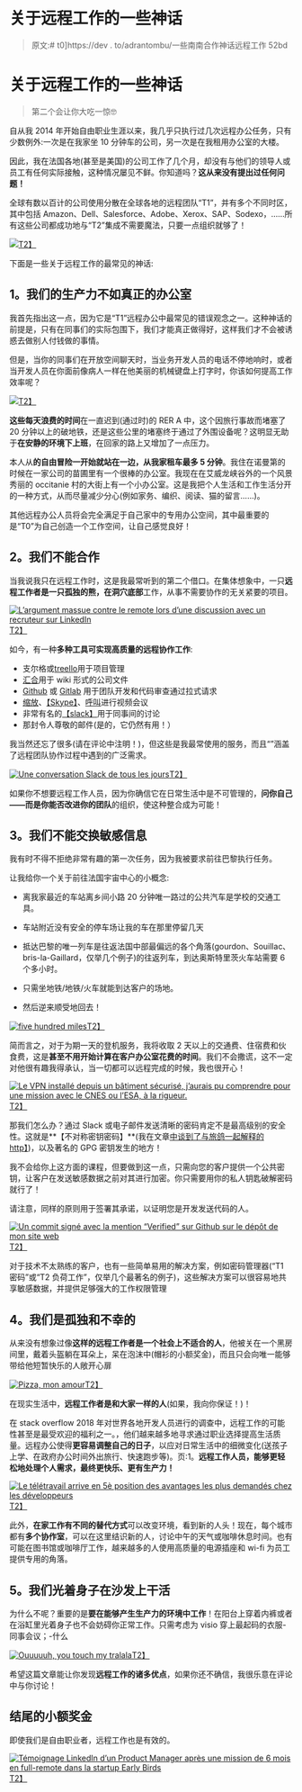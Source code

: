 # 关于远程工作的一些神话

> 原文:# t0]https://dev . to/adrantombu/一些南南合作神话远程工作 52bd

# 关于远程工作的一些神话

> 第二个会让你大吃一惊🤓

自从我 2014 年开始自由职业生涯以来，我几乎只执行过几次远程办公任务，只有少数例外:一次是在我家坐 10 分钟车的公司，另一次是在我租用办公室的大楼。

因此，我在法国各地(甚至是美国)的公司工作了几个月，却没有与他们的领导人或员工有任何实际接触，这种情况屡见不鲜。你知道吗？**这从来没有提出过任何问题！**

全球有数以百计的公司使用分散在全球各地的远程团队“T1”，并有多个不同时区，其中包括 Amazon、Dell、Salesforce、Adobe、Xerox、SAP、Sodexo，……所有这些公司都成功地与“T2”集成不需要魔法，只要一点组织就够了！

[![](img/a0db55ad8e3cac9f20c26e3395ac1b0a.png)T2】](https://res.cloudinary.com/practicaldev/image/fetch/s--JG2J1QIP--/c_limit%2Cf_auto%2Cfl_progressive%2Cq_66%2Cw_880/https://blog.otso.img/2018-10-17-quelques-mythes-sur-le-travail-en-remote/rangement-magique.gif)

下面是一些关于远程工作的最常见的神话:

## 1。我们的生产力不如真正的办公室

我首先指出这一点，因为它是“T1”远程办公中最常见的错误观念之一。这种神话的前提是，只有在同事们的实际包围下，我们才能真正做得好，这样我们才不会被诱惑去做别人付钱做的事情。

但是，当你的同事们在开放空间聊天时，当业务开发人员的电话不停地响时，或者当开发人员在你面前像病人一样在他美丽的机械键盘上打字时，你该如何提高工作效率呢？

[![](img/661f9e3ce5cc7dc525a2aad64ed61e86.png)T2】](https://res.cloudinary.com/practicaldev/image/fetch/s--bHW-E1yQ--/c_limit%2Cf_auto%2Cfl_progressive%2Cq_66%2Cw_880/https://blog.otso.img/2018-10-17-quelques-mythes-sur-le-travail-en-remote/taper-clavier-violent.gif)

**这些每天浪费的时间**在一直迟到(通过时)的 RER A 中，这个因旅行事故而堵塞了 20 分钟以上的破地铁，还是这些公里的堵塞终于通过了外围设备呢？这明显无助于**在安静的环境下上班**，在回家的路上又增加了一点压力。

本人从**的自由冒险一开始就站在一边，从我家租车最多 5 分钟**。我住在诺曼第的时候在一家公司的苗圃里有一个很棒的办公室。我现在在艾威龙峡谷外的一个风景秀丽的 occitanie 村的大街上有一个小办公室。这是我把个人生活和工作生活分开的一种方式，从而尽量减少分心(例如家务、编织、阅读、猫的留言……)。

其他远程办公人员将会完全满足于自己家中的专用办公空间，其中最重要的是“T0”为自己创造一个工作空间，让自己感觉良好！

## 2。我们不能合作

当我说我只在远程工作时，这是我最常听到的第二个借口。在集体想象中，一只**远程工作者是一只孤独的熊，在洞穴底部**工作，从事不需要协作的无关紧要的项目。

[![L’argument massue contre le remote lors d’une discussion avec un recruteur sur LinkedIn](img/50b57f0f0d2ac7ac8e763bb98c43119e.png)T2】](https://res.cloudinary.com/practicaldev/image/fetch/s--EgjXRckD--/c_limit%2Cf_auto%2Cfl_progressive%2Cq_auto%2Cw_880/https://blog.otso.img/2018-10-17-quelques-mythes-sur-le-travail-en-remote/linkedin-pas-de-remote.png)

如今，有一种**多种工具可实现高质量的远程协作工作**:

*   支尔格或[treello](https://trello.com/)用于项目管理
*   [汇合](https://www.atlassian.com/software/confluence)用于 wiki 形式的公司文件
*   [Github](https://github.com/) 或 [Gitlab](https://about.gitlab.com/) 用于团队开发和代码审查通过拉式请求
*   [缩放](https://zoom.us/)、[【Skype】](https://www.skype.com/en/)、[呼叫](https://appear.in/)进行视频会议
*   非常有名的[【slack】](https://slack.com/intl/fr-fr/)用于同事间的讨论
*   那封令人尊敬的邮件(是的，它仍然有用！）

我当然还忘了很多(请在评论中注明！)，但这些是我最常使用的服务，而且“”涵盖了远程团队协作过程中遇到的广泛需求。

[![Une conversation Slack de tous les jours](img/1fe1ae81e8de159289a2d1f54b29cfe8.png)T2】](https://res.cloudinary.com/practicaldev/image/fetch/s--yKL607yI--/c_limit%2Cf_auto%2Cfl_progressive%2Cq_auto%2Cw_880/https://blog.otso.img/2018-10-17-quelques-mythes-sur-le-travail-en-remote/conversation-slack.png)

如果你不想要远程工作人员，因为你确信它在日常生活中是不可管理的，**问你自己——而是你能否改进你的团队**的组织，使这种整合成为可能！

## 3。我们不能交换敏感信息

我有时不得不拒绝非常有趣的第一次任务，因为我被要求前往巴黎执行任务。

让我给你一个关于前往法国宇宙中心的小概念:

*   离我家最近的车站离乡间小路 20 分钟唯一路过的公共汽车是学校的交通工具。

*   车站附近没有安全的停车场让我的车在那里停留几天

*   抵达巴黎的唯一列车是往返法国中部最偏远的各个角落(gourdon、Souillac、bris-la-Gaillard，仅举几个例子)的往返列车，到达奥斯特里茨火车站需要 6 个多小时。

*   只需坐地铁/地铁/火车就能到达客户的场地。

*   然后逆来顺受地回去！

[![five hundred miles](img/f99f524ea6478b9866675abde018b2e8.png)T2】](https://www.youtube.com/watch?v=tbNlMtqrYS0)

简而言之，对于为期一天的登机服务，我将收取 2 天以上的交通费、住宿费和伙食费，这是**甚至不用开始计算在客户办公室花费的时间**。我们不会撒谎，这不一定对他很有趣我得承认，当一切都可以远程完成的时候，我也很开心！

[![Le VPN installé depuis un bâtiment sécurisé, j’aurais pu comprendre pour une mission avec le CNES ou l’ESA, à la rigueur.](img/346c0daccce8e695715f9d37022b2530.png)T2】](https://res.cloudinary.com/practicaldev/image/fetch/s--Vi_d6bxs--/c_limit%2Cf_auto%2Cfl_progressive%2Cq_auto%2Cw_880/https://blog.otso.img/2018-10-17-quelques-mythes-sur-le-travail-en-remote/linkedin-contraintes-vpn.png)

那我们怎么办？通过 Slack 或电子邮件发送清晰的密码肯定不是最高级别的安全性。这就是**【不对称密钥密码】**(我在文章[中谈到了与旅鸽一起解释的 http】](https://dev.to/adriantombu/le-https-explique-avec-des-pigeons-voyageurs-45hm-temp-slug-7796139))，以及著名的 GPG 密钥发生的地方！

我不会给你上这方面的课程，但要做到这一点，只需向您的客户提供一个公共密钥，让客户在发送敏感数据之前对其进行加密。你只需要用你的私人钥匙破解密码就行了！

请注意，同样的原则用于签署其承诺，以证明您是开发发送代码的人。

[![Un commit signé avec la mention “Verified” sur Github sur le dépôt de mon site web](img/9ade474c25deda81b9508823de5d6794.png)T2】](https://res.cloudinary.com/practicaldev/image/fetch/s--XGImEpc---/c_limit%2Cf_auto%2Cfl_progressive%2Cq_auto%2Cw_880/https://blog.otso.img/2018-10-17-quelques-mythes-sur-le-travail-en-remote/github-css-commit.png)

对于技术不太熟练的客户，也有一些简单易用的解决方案，例如密码管理器(“T1 密码”或“T2 负荷工作”，仅举几个最著名的例子)，这些解决方案可以很容易地共享敏感数据，并提供足够强大的工作权限管理

## 4。我们是孤独和不幸的

从来没有想象过像**这样的远程工作者是一个社会上不适合的人**，他被关在一个黑房间里，戴着头盔躺在耳朵上，呆在泡沫中(帽衫的小额奖金)，而且只会向唯一能够带给他短暂快乐的人敞开心扉

[![Pizza, mon amour](img/463e56921aa6242be7bce14478660150.png)T2】](https://res.cloudinary.com/practicaldev/image/fetch/s--jqPUkV8i--/c_limit%2Cf_auto%2Cfl_progressive%2Cq_66%2Cw_880/https://blog.otso.img/2018-10-17-quelques-mythes-sur-le-travail-en-remote/pizza-lover.gif)

在现实生活中，**远程工作者是和大家一样的人**(如果，我向你保证！)！

在 stack overflow 2018 年对世界各地开发人员进行的调查中，远程工作的可能性甚至是最受欢迎的福利之一。，他们越来越多地寻求通过职业选择提高生活质量。远程办公使得**更容易调整自己的日子**，以应对日常生活中的细微变化(送孩子上学、在政府办公时间外出旅行、快速跑步等)。页:1。**远程工作人员，能够更轻松地处理个人需求，最终更快乐、更有生产力！**

[![Le télétravail arrive en 5è position des avantages les plus demandés chez les développeurs](img/4dca398f6e087912d378c174628fdc3f.png)T2】](https://res.cloudinary.com/practicaldev/image/fetch/s--U-DehPRt--/c_limit%2Cf_auto%2Cfl_progressive%2Cq_auto%2Cw_880/https://blog.otso.img/2018-10-17-quelques-mythes-sur-le-travail-en-remote/sondage-developpeurs-stackoverflow.png)

此外，**在家工作有不同的替代方式**可以改变环境，看到新的人头！现在，每个城市都有**多个协作室**，可以在这里结识新的人，讨论中午的天气或咖啡休息时间。也有可能在图书馆或咖啡厅工作，越来越多的人使用高质量的电源插座和 wi-fi 为员工提供专用的角落。

## 5。我们光着身子在沙发上干活

为什么不呢？重要的是**要在能够产生生产力的环境中工作**！在阳台上穿着内裤或者在浴缸里光着身子也不会妨碍你正常工作。只需考虑为 visio 穿上最起码的衣服-同事会议；-什么

[![Ouuuuuh, you touch my tralala](img/07ab699a1032323d89416be5cb464016.png)T2】](https://res.cloudinary.com/practicaldev/image/fetch/s--yELIMIGR--/c_limit%2Cf_auto%2Cfl_progressive%2Cq_66%2Cw_880/https://blog.otso.img/2018-10-17-quelques-mythes-sur-le-travail-en-remote/homme-nu-lit.gif)

希望这篇文章能让你发现**远程工作的诸多优点**，如果你还不确信，我很乐意在评论中与你讨论！

## 结尾的小额奖金

即使我们是自由职业者，远程工作也是有效的。

[![Témoignage LinkedIn d’un Product Manager après une mission de 6 mois en full-remote dans la startup Early Birds](img/76a298031a302f18adef2a21f626b2ae.png)T2】](https://res.cloudinary.com/practicaldev/image/fetch/s--xHXT-Zi3--/c_limit%2Cf_auto%2Cfl_progressive%2Cq_auto%2Cw_880/https://blog.otso.img/2018-10-17-quelques-mythes-sur-le-travail-en-remote/linkedin-temoignage.png)